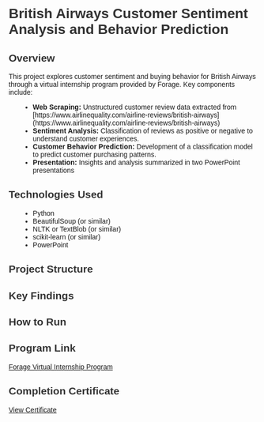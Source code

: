 <!DOCTYPE html>
<html>
<head>
  <title>British Airways Virtual Internship Project</title>
  <style>
    body { font-family: Arial, sans-serif; margin: 30px; }
    h1, h2 { color: #333; }
    section { margin-bottom: 20px; }
    ul { list-style-type: disc; margin-left: 25px; }
  </style>
</head>
<body>

  <h1>British Airways Customer Sentiment Analysis and Behavior Prediction</h1>

  <h2>Overview</h2>
  <p>This project explores customer sentiment and buying behavior for British Airways through a virtual internship program provided by Forage. Key components include:</p>
  <ul>
    <li><strong>Web Scraping:</strong> Unstructured customer review data extracted from [https://www.airlinequality.com/airline-reviews/british-airways](https://www.airlinequality.com/airline-reviews/british-airways)</li>
    <li><strong>Sentiment Analysis:</strong>  Classification of reviews as positive or negative to understand customer experiences.</li>
    <li><strong>Customer Behavior Prediction:</strong> Development of a classification model to predict customer purchasing patterns.</li>
    <li><strong>Presentation:</strong> Insights and analysis summarized in two PowerPoint presentations</li>
  </ul>

  <h2>Technologies Used</h2>
  <ul>
    <li>Python</li>
    <li>BeautifulSoup (or similar)</li>
    <li>NLTK or TextBlob (or similar)</li>
    <li>scikit-learn (or similar)</li>
    <li>PowerPoint</li>
  </ul>

  <h2>Project Structure</h2>
  <h2>Key Findings</h2>
  <h2>How to Run</h2>
  <h2>Program Link</h2>
  <p><a href="https://www.theforage.com/simulations/british-airways/data-science-yqoz">Forage Virtual Internship Program</a></p> 

  <h2>Completion Certificate</h2>
  <p><a href="[Link to your certificate]">View Certificate</a></p>

</body>
</html>

